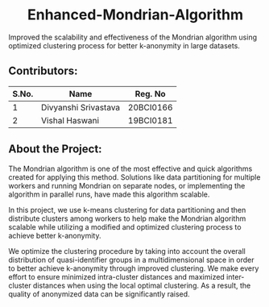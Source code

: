 <h1 align="center">  Enhanced-Mondrian-Algorithm </h1>
Improved the scalability and effectiveness of the Mondrian algorithm using optimized clustering process for better k-anonymity in large datasets.

## Contributors:
|S.No. | Name                 | Reg. No   |
| -    | ----------------     |:---------:|
| 1    | Divyanshi Srivastava | 20BCI0166 |
| 2    | Vishal Haswani       | 19BCI0181 |


## About the Project:
The Mondrian algorithm is one of the most effective and quick algorithms created for applying this method. Solutions like data partitioning for multiple workers and running Mondrian on separate nodes, or implementing the algorithm in parallel runs, have made this algorithm scalable.

In this project, we use k-means clustering for data partitioning and then distribute clusters among workers to help make the Mondrian algorithm scalable while utilizing a modified and optimized clustering process to achieve better k-anonymity.

We optimize the clustering procedure by taking into account the overall distribution of quasi-identifier groups in a multidimensional space in order to better achieve k-anonymity through improved clustering. We make every effort to ensure minimized intra-cluster distances and maximized inter-cluster distances when using the local optimal clustering. As a result, the quality of anonymized data can be significantly raised.

